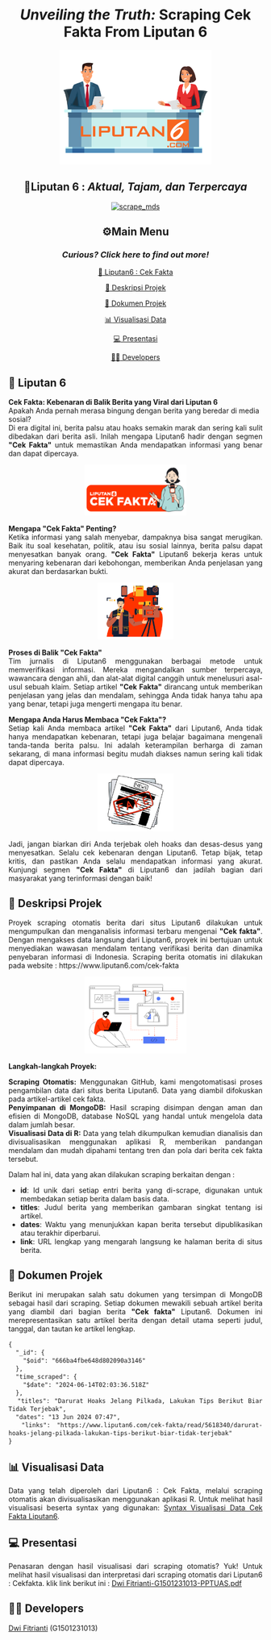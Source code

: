 <div align="center"><h1><b><em>Unveiling the Truth:</em></b> Scraping Cek Fakta From Liputan 6</h1>
</div>
<p align="center" width="60%">
    <img width="60%" src="logo/logo liputan 6.png">
</p>
<div align="center">
<h2>📢Liputan 6 : <em>Aktual, Tajam, dan Terpercaya</em></h2>
    
[![scrape_mds](https://github.com/dwiftrnti/PraktikumMDS-Scrapping/actions/workflows/main.yml/badge.svg)](https://github.com/dwiftrnti/PraktikumMDS-Scrapping/actions/workflows/main.yml)
</div>

<div align="center">

## ⚙️Main Menu
</div>

<div align="center"><h3><em>Curious? Click here to find out more!</h3></em>
</div>
<div align="center">

[:newspaper: Liputan6 : Cek Fakta](#newspaper-liputan-6)

[:mag_right: Deskripsi Projek](#mag_right-deskripsi-projek)

[:open_file_folder: Dokumen Projek](#open_file_folder-dokumen-projek)

[:bar_chart: Visualisasi Data](#bar_chart-visualisasi-data)

[:computer: Presentasi](#computer-presentasi)

[:woman_technologist: Developers](#woman_technologist-developers)
</div>

## :newspaper: Liputan 6


<div>
    <b>Cek Fakta: Kebenaran di Balik Berita yang Viral dari Liputan 6</b>
</div>
Apakah Anda pernah merasa bingung dengan berita yang beredar di media sosial?
<div align="justify">
Di era digital ini, berita palsu atau hoaks semakin marak dan sering kali sulit dibedakan dari berita asli. Inilah mengapa Liputan6 hadir dengan segmen <b>"Cek Fakta"</b> untuk memastikan Anda mendapatkan informasi yang benar dan dapat dipercaya.
</div>
</div>
<p align="center" width="50%">
    <img width="40%" src="logo/cek fakta.png">
</p>
    
<div><b>Mengapa "Cek Fakta" Penting?</b>
</div>
<div align="justify">
Ketika informasi yang salah menyebar, dampaknya bisa sangat merugikan. Baik itu soal kesehatan, politik, atau isu sosial lainnya, berita palsu dapat menyesatkan banyak orang. <b>"Cek Fakta"</b> Liputan6 bekerja keras untuk menyaring kebenaran dari kebohongan, memberikan Anda penjelasan yang akurat dan berdasarkan bukti.
</div>

<p align="center" width="40%">
    <img width="30%" src="logo/jurnalis.png">
</p>

<div><b>Proses di Balik "Cek Fakta"</b></div>
<div align="justify">
Tim jurnalis di Liputan6 menggunakan berbagai metode untuk memverifikasi informasi. Mereka mengandalkan sumber terpercaya, wawancara dengan ahli, dan alat-alat digital canggih untuk menelusuri asal-usul sebuah klaim. Setiap artikel <b>"Cek Fakta"</b> dirancang untuk memberikan penjelasan yang jelas dan mendalam, sehingga Anda tidak hanya tahu apa yang benar, tetapi juga mengerti mengapa itu benar.
</div>
</p>

<div><b>Mengapa Anda Harus Membaca "Cek Fakta"?</b></div>
<div align="justify">
Setiap kali Anda membaca artikel <b>"Cek Fakta"</b> dari Liputan6, Anda tidak hanya mendapatkan kebenaran, tetapi juga belajar bagaimana mengenali tanda-tanda berita palsu. Ini adalah keterampilan berharga di zaman sekarang, di mana informasi begitu mudah diakses namun sering kali tidak dapat dipercaya.
</div>
<p align="center" width="40%">
    <img width="30%" src="logo/hoax.png">
</p>
<div align="justify">
Jadi, jangan biarkan diri Anda terjebak oleh hoaks dan desas-desus yang menyesatkan. Selalu cek kebenaran dengan Liputan6. Tetap bijak, tetap kritis, dan pastikan Anda selalu mendapatkan informasi yang akurat. Kunjungi segmen <b>"Cek Fakta"</b> di Liputan6 dan jadilah bagian dari masyarakat yang terinformasi dengan baik!
</div>

## :mag_right: Deskripsi Projek

<div align="justify"> Proyek scraping otomatis berita dari situs Liputan6 dilakukan untuk mengumpulkan dan menganalisis informasi terbaru mengenai <b>"Cek fakta"</b>. Dengan mengakses data langsung dari Liputan6, proyek ini bertujuan untuk menyediakan wawasan mendalam tentang verifikasi berita dan dinamika penyebaran informasi di Indonesia. Scraping berita otomatis ini dilakukan pada website : https://www.liputan6.com/cek-fakta
</div>

<p align="center" width="40%">
    <img width="40%" src="logo/scraping.png">
</p>

<div><b>Langkah-langkah Proyek:</b></div>
</p>
<div align="justify">
<div><b>Scraping Otomatis:</b> Menggunakan GitHub, kami mengotomatisasi proses pengambilan data dari situs berita Liputan6. Data yang diambil difokuskan pada artikel-artikel cek fakta.</div>
<div><b>Penyimpanan di MongoDB:</b> Hasil scraping disimpan dengan aman dan efisien di MongoDB, database NoSQL yang handal untuk mengelola data dalam jumlah besar.</div>
<div><b>Visualisasi Data di R:</b> Data yang telah dikumpulkan kemudian dianalisis dan divisualisasikan menggunakan aplikasi R, memberikan pandangan mendalam dan mudah dipahami tentang tren dan pola dari berita cek fakta tersebut.
</div>


</p> 
Dalam hal ini, data yang akan dilakukan scraping berkaitan dengan :

- **id**: Id unik dari setiap entri berita yang di-scrape, digunakan untuk membedakan setiap berita dalam basis data.
- **titles**: Judul berita yang memberikan gambaran singkat tentang isi artikel.
- **dates**: Waktu yang menunjukkan kapan berita tersebut dipublikasikan atau terakhir diperbarui.
- **link**: URL lengkap yang mengarah langsung ke halaman berita di situs berita.
</p>

## :open_file_folder: Dokumen Projek

Berikut ini merupakan salah satu dokumen yang tersimpan di MongoDB sebagai hasil dari scraping. Setiap dokumen mewakili sebuah artikel berita yang diambil dari bagian berita <b>"Cek fakta"</b> Liputan6. Dokumen ini merepresentasikan satu artikel berita dengan detail utama seperti judul, tanggal, dan tautan ke artikel lengkap.

```mongodb
{
  "_id": {
    "$oid": "666ba4fbe648d802090a3146"
  },
  "time_scraped": {
    "$date": "2024-06-14T02:03:36.518Z"
  },
  "titles": "Darurat Hoaks Jelang Pilkada, Lakukan Tips Berikut Biar Tidak Terjebak",
  "dates": "13 Jun 2024 07:47",
  "links": "https://www.liputan6.com/cek-fakta/read/5618340/darurat-hoaks-jelang-pilkada-lakukan-tips-berikut-biar-tidak-terjebak"
}
```

## :bar_chart: Visualisasi Data

Data yang telah diperoleh dari Liputan6 : Cek Fakta, melalui scraping otomatis akan divisualisasikan menggunakan aplikasi R. Untuk melihat hasil visualisasi beserta syntax yang digunakan: [Syntax Visualisasi Data Cek Fakta Liputan6](https://rpubs.com/dwiftrnti/Liputan6_Cekfakta).

## :computer: Presentasi
Penasaran dengan hasil visualisasi dari scraping otomatis? Yuk! Untuk melihat hasil visualisasi dan interpretasi dari scraping otomatis dari Liputan6 : Cekfakta. klik link berikut ini : [Dwi Fitrianti-G1501231013-PPTUAS.pdf](https://github.com/dwiftrnti/PraktikumMDS-Scrapping/blob/main/Dwi%20Fitrianti-G1501231013-PPTUAS.pdf)

## :woman_technologist: Developers
[Dwi Fitrianti](https://github.com/dwiftrnti) (G1501231013)


